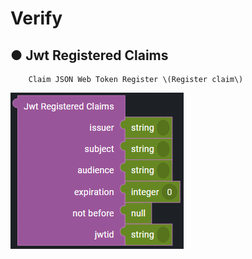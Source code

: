 # Verify

## ● Jwt Registered Claims

        Claim JSON Web Token Register \(Register claim\)

![](../../../../../img/assets/image%20%28320%29.png)
